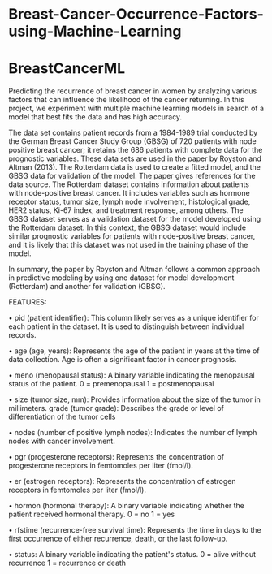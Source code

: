 # Breast-Cancer-Occurrence-Factors-using-Machine-Learning
# BreastCancerML
Predicting the recurrence of breast cancer in women by analyzing various factors that can influence the likelihood of the cancer returning. In this project, we experiment with multiple machine learning models in search of a model that best fits the data and has high accuracy.

The data set contains patient records from a 1984-1989 trial conducted by the German Breast Cancer Study Group (GBSG) of 720 patients with node positive breast cancer; it retains the 686 patients with complete data for the prognostic variables. These data sets are used in the paper by Royston and Altman (2013). The Rotterdam data is used to create a fitted model, and the GBSG data for validation of the model. The paper gives references for the data source. 
The Rotterdam dataset contains information about patients with node-positive breast cancer. It includes variables such as hormone receptor status, tumor size, lymph node involvement, histological grade, HER2 status, Ki-67 index, and treatment response, among others. The GBSG dataset serves as a validation dataset for the model developed using the Rotterdam dataset. In this context, the GBSG dataset would include similar prognostic variables for patients with node-positive breast cancer, and it is likely that this dataset was not used in the training phase of the model.

In summary, the paper by Royston and Altman follows a common approach in predictive modeling by using one dataset for model development (Rotterdam) and another for validation (GBSG).


FEATURES:

•	pid (patient identifier):
This column likely serves as a unique identifier for each patient in the dataset. It is used to distinguish between individual records.

•	age (age, years):
Represents the age of the patient in years at the time of data collection. Age is often a significant factor in cancer prognosis.

•	meno (menopausal status):
A binary variable indicating the menopausal status of the patient.
0 = premenopausal
1 = postmenopausal

•	size (tumor size, mm):
Provides information about the size of the tumor in millimeters. grade (tumor grade):
Describes the grade or level of differentiation of the tumor cells

•	nodes (number of positive lymph nodes):
Indicates the number of lymph nodes with cancer involvement. 

•	pgr (progesterone receptors):
Represents the concentration of progesterone receptors in femtomoles per liter (fmol/l).

•	er (estrogen receptors):
Represents the concentration of estrogen receptors in femtomoles per liter (fmol/l). 

•	hormon (hormonal therapy):
A binary variable indicating whether the patient received hormonal therapy.
0 = no
1 = yes

•	rfstime (recurrence-free survival time):
Represents the time in days to the first occurrence of either recurrence, death, or the last follow-up. 

•	status:
A binary variable indicating the patient's status.
0 = alive without recurrence
1 = recurrence or death
